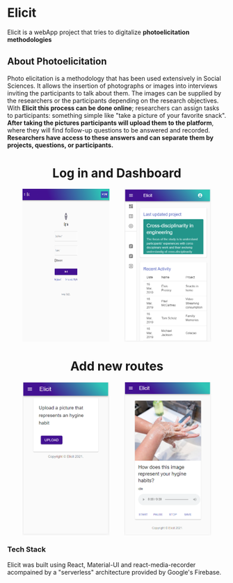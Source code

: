 # Elicit
Elicit is a webApp project that tries to digitalize **photoelicitation methodologies**


## About Photoelicitation
Photo elicitation is a methodology that has been used extensively in Social Sciences. It allows the insertion of photographs or images into interviews inviting the participants to talk about them. The images can be supplied by the researchers or the participants depending on the research objectives.  With **Elicit this process can be done online**; researchers can assign tasks to participants: something simple like "take a picture of your favorite snack". **After taking the pictures participants will upload them to the platform**, where they will find follow-up questions to be answered and recorded. **Researchers have access to these answers and can separate them by projects, questions, or participants.** 



<h1 style="text-align: center">Log in and Dashboard</h1>
<div style="width: 100%; display:flex; justify-content:space-evenly; flex-wrap: wrap">
  <img src="readme_imag/Elicit1.png" alt="login" width="200"/>
  <img src="readme_imag/dashboard.png" alt="new-route1" width="200"/>
</div>

<h1 style="text-align: center">Add new routes</h1>
<div style="width: 100%; display:flex; justify-content:space-evenly; flex-wrap: wrap">
  <img src="readme_imag/upload_pic.png" alt="new-route1" width="200"/>
  <img src="readme_imag/record_audio.png" alt="record audio" width="200"/>
</div>

### Tech Stack

Elicit was built using React, Material-UI and react-media-recorder acompained by a "serverless" architecture provided by Google's Firebase.